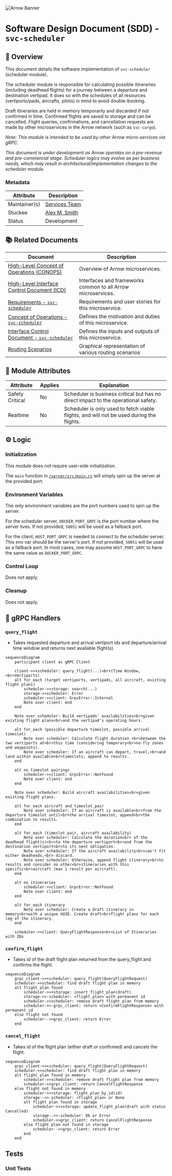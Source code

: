 ![Arrow Banner](https://github.com/Arrow-air/tf-github/raw/main/src/templates/doc-banner-services.png)

# Software Design Document (SDD) - `svc-scheduler`

## :telescope: Overview

This document details the software implementation of `svc-scheduler` (scheduler module).

The scheduler module is responsible for calculating possible itineraries (including deadhead flights) for a journey between a departure and destination vertipad. It does so with the schedules of all resources (vertiports/pads, aircrafts, pilots) in mind to avoid double-booking.

Draft itineraries are held in memory temporarily and discarded if not confirmed in time. Confirmed flights are saved to storage and can be cancelled. Flight queries, confirmations, and cancellation requests are made by other microservices in the Arrow network (such as `svc-cargo`).

*Note: This module is intended to be used by other Arrow micro-services via gRPC.*

*This document is under development as Arrow operates on a pre-revenue and pre-commercial stage. Scheduler logics may evolve as per business needs, which may result in architectural/implementation changes to the scheduler module.*

### Metadata

| Attribute     | Description                                                       |
| ------------- |-------------------------------------------------------------------|
| Maintainer(s) | [Services Team](https://github.com/orgs/Arrow-air/teams/services) |
| Stuckee       | [Alex M. Smith](https://github.com/servicedog)                   |
| Status        | Development                                                       |

## :books: Related Documents

Document | Description
--- | ----
[High-Level Concept of Operations (CONOPS)](https://github.com/Arrow-air/se-services/blob/develop/docs/conops.md) | Overview of Arrow microservices.
[High-Level Interface Control Document (ICD)](https://github.com/Arrow-air/se-services/blob/develop/docs/icd.md)  | Interfaces and frameworks common to all Arrow microservices.
[Requirements - `svc-scheduler`](https://nocodb.arrowair.com/dashboard/#/nc/view/bdffd78a-75bf-40b0-a45d-948cbee2241c) | Requirements and user stories for this microservice.
[Concept of Operations - `svc-scheduler`](./conops.md) | Defines the motivation and duties of this microservice.
[Interface Control Document - `svc-scheduler`](./icd.md)| Defines the inputs and outputs of this microservice.
[Routing Scenarios](https://docs.google.com/presentation/d/1Nt91KVIczhxngurfyeIJtG8J0m_38jGU1Cnqm1_BfPc/edit#slide=id.g1454d6dfbcf_0_731) | Graphical representation of various routing scenarios

## :dna: Module Attributes

| Attribute       | Applies | Explanation                                                                              |
|-----------------|---------|------------------------------------------------------------------------------------------|
| Safety Critical | No      | Scheduler is business critical but has no direct impact to the operational safety.       |
| Realtime        | No      | Scheduler is only used to fetch viable flights, and will not be used during the flights. |

## :gear: Logic

### Initialization

This module does not require user-side initialization.

The `main` function in [`/server/src/main.rs`](../server/src/main.rs) will simply spin up the server at the provided port.

### Environment Variables
The only environment variables are the port numbers used to spin up the server.

For the scheduler server, `DOCKER_PORT_GRPC` is the port number where the server lives. If not provided, `50051` will be used as a fallback port.

For the client, `HOST_PORT_GRPC` is needed to connect to the scheduler server. This env var should be the server's port. If not provided, `50051` will be used as a fallback port. In most cases, one may assume `HOST_PORT_GRPC` to have the same value as `DOCKER_PORT_GRPC`.

### Control Loop

Does not apply.

### Cleanup

Does not apply.

## :speech_balloon: gRPC Handlers

### `query_flight` 
- Takes requested departure and arrival vertiport ids and departure/arrival time window and returns next available flight(s).

```mermaid
sequenceDiagram
    participant client as gRPC Client

    client->>+scheduler: query_flight(...)<br>(Time Window,<br>Vertiports)
    alt for_each (target vertiports, vertipads, all aircraft, existing flight plans)
        scheduler->>storage: search(...)
        storage->>scheduler: Error
        scheduler->>client: GrpcError::Internal
        Note over client: end
    end
    
    Note over scheduler: Build vertipads' availabilities<br>given existing flight plans<br>and the vertipad's operating hours.
    
    alt for_each (possible departure timeslot, possible arrival timeslot)
        Note over scheduler: Calculate flight duration <br>between the two vertiports at<br>this time (considering temporary<br>no-fly zones and waypoints).
        Note over scheduler: If an aircraft can depart, travel,<br>and land within available<br>timeslots, append to results.
    end

    alt no timeslot pairings
        scheduler->>client: GrpcError::NotFound
        Note over client: end
    end

    Note over scheduler: Build aircraft availabilities<br>given existing flight plans.

    alt for_each aircraft and timeslot_pair
        Note over scheduler: If an aircraft is available<br>from the departure timeslot until<br>the arrival timeslot, append<br>the combination to results.
    end

    alt for_each (timeslot pair, aircraft availability)
        Note over scheduler: Calculate the duration<br> of the deadhead flight(s)<br>to the departure vertiport<br>and from the destination vertiport<br>to its next obligation.
        Note over scheduler: If the aircraft availability<br>can't fit either deadheads,<br> discard.
        Note over scheduler: Otherwise, append flight itinerary<br>to results and consider no other<br>itineraries with this specific<br>aircraft (max 1 result per aircraft).
    end

    alt no itineraries
        scheduler->>client: GrpcError::NotFound
        Note over client: end
    end

    alt for_each itinerary
        Note over scheduler: Create a draft itinerary in memory<br>with a unique UUID. Create draft<br>flight plans for each leg of the itinerary.
    end

    scheduler->>client: QueryFlightResponse<br>List of Itineraries with IDs

```

### `confirm_flight` 
- Takes id of the draft flight plan returned from the query_flight and confirms the flight.

```mermaid
sequenceDiagram
    grpc_client->>+scheduler: query_flight(QueryFlightRequest)
    scheduler->>scheduler: find draft flight plan in memory
    alt flight plan found
        scheduler->>+storage: insert_flight_plan(draft)
        storage->>-scheduler: <flight_plan> with permanent id
        scheduler->>scheduler: remove draft flight plan from memory
        scheduler->>-grpc_client: return <ConfirmFlightResponse> with permanent id
    else flight not found
        scheduler-->>grpc_client: return Error
    end
```


### `cancel_flight`
- Takes id of the flight plan (either draft or confirmed) and cancels the flight.
```mermaid
sequenceDiagram
    grpc_client->>+scheduler: query_flight(QueryFlightRequest)
    scheduler->>scheduler: find draft flight plan in memory
    alt flight plan found in memory
        scheduler->>scheduler: remove draft flight plan from memory
        scheduler->>grpc_client: return CancelFlightResponse
    else flight not found in memory 
        scheduler->>+storage: flight_plan_by_id(id)
        storage-->>-scheduler: <flight_plan> or None
        alt flight plan found in storage
            scheduler->>+storage: update_flight_plan(draft with status Cancelled)
            storage-->>-scheduler: Ok or Error
            scheduler->>grpc_client: return CancelFlightResponse
        else flight plan not found in storage
            scheduler-->>grpc_client: return Error
        end
    end
```

## Tests

### Unit Tests
